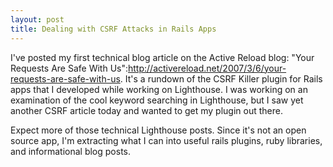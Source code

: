 ```yaml
--- 
layout: post
title: Dealing with CSRF Attacks in Rails Apps
---
```

I've posted my first technical blog article on the Active Reload blog: "Your Requests Are Safe With Us":http://activereload.net/2007/3/6/your-requests-are-safe-with-us.  It's a rundown of the CSRF Killer plugin for Rails apps that I developed while working on Lighthouse.  I was working on an examination of the cool keyword searching in Lighthouse, but I saw yet another CSRF article today and wanted to get my plugin out there.

Expect more of those technical Lighthouse posts.  Since it's not an open source app, I'm extracting what I can into useful rails plugins, ruby libraries, and informational blog posts.
